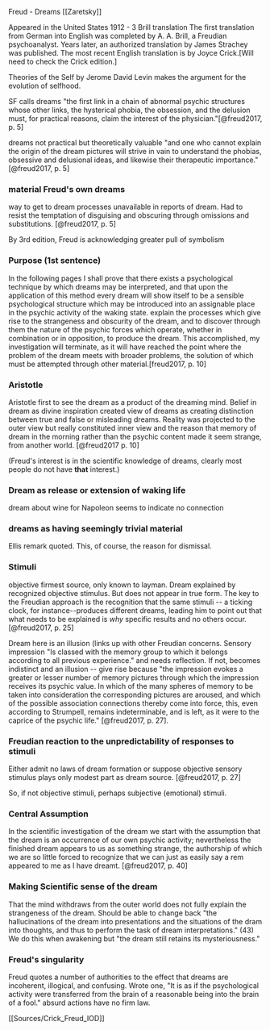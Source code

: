 Freud - Dreams [[Zaretsky]]

Appeared in the United States 1912 - 3 Brill translation
The first translation from German into English was completed by A. A. Brill, a Freudian psychoanalyst. Years later, an authorized translation by James Strachey was published. The most recent English translation is by Joyce Crick.[Will need to check the Crick edition.]

Theories of the Self by Jerome David Levin makes the argument for the evolution of selfhood.

SF calls dreams "the first link in a chain of abnormal psychic structures whose other links, the hysterical phobia, the obsession, and the delusion must, for practical reasons, claim the interest of the physician."[@freud2017, p. 5]

dreams not practical but theoretically valuable "and one who cannot explain the origin of the dream pictures will strive in vain to understand the phobias, obsessive and delusional ideas, and likewise their therapeutic importance." [@freud2017, p. 5]

### material Freud's own dreams
way to get to dream processes unavailable in reports of dream. Had to resist the temptation of disguising and obscuring through omissions and substitutions. [@freud2017, p. 5]

By 3rd edition, Freud is acknowledging greater pull of symbolism

### Purpose (1st sentence)

In the following pages I shall prove that there exists a psychological technique by which dreams may be interpreted, and that upon the application of this method every dream will show itself to be a sensible psychological structure which may be introduced into an assignable place in the psychic activity of the waking state. explain the processes which give rise to the strangeness and obscurity of the dream, and to discover through them the nature of the psychic forces which operate, whether in combination or in opposition, to produce the dream. This accomplished, my investigation will terminate, as it will have reached the point where the problem of the dream meets with broader problems, the solution of which must be attempted through other material.[freud2017, p. 10]

### Aristotle

Aristotle first to see the dream as a product of the dreaming mind. Belief in dream as divine inspiration created view of dreams as creating distinction between true and false or misleading dreams. Reality was projected to the outer view but really constituted inner view and the reason that memory of dream in the morning rather than the psychic content made it seem strange, from another world. [@freud2017 p. 10]

(Freud's interest is in the scientific knowledge of dreams, clearly most people do not have **that** interest.)

### Dream as release or extension of waking life

dream about wine for Napoleon seems to indicate no connection


### dreams as having seemingly trivial material
Ellis remark quoted. This, of course, the reason for dismissal.

### Stimuli
objective firmest source, only known to layman. Dream explained by recognized objective stimulus. But does not appear in true form.
The key to the Freudian approach is the recognition that the same stimuli -- a ticking clock, for instance--produces different dreams, leading him to point out that what needs to be explained is *why* specific results and no others occur. [@freud2017, p. 25]

Dream here is an illusion (links up with other Freudian concerns. Sensory impression "Is classed with the memory group to which it belongs according to all previous experience." and needs reflection. If not, becomes indistinct and an illusion -- give rise because "the impression evokes a greater or lesser number of memory pictures through which the impression receives its psychic value. In which of the many spheres of memory to be taken into consideration the corresponding pictures are aroused, and which of the possible association connections thereby come into force, this, even according to Strumpell, remains indeterminable, and is left, as it were to the caprice of the psychic life." [@freud2017, p. 27].

### Freudian reaction to the unpredictability of responses to stimuli

Either admit no laws of dream formation or suppose objective sensory stimulus plays only modest part as dream source. [@freud2017, p. 27]

So, if not objective stimuli, perhaps subjective (emotional) stimuli. 


### Central Assumption


In the scientific investigation of the dream we start with the assumption that the dream is an occurrence of our own psychic activity; nevertheless the finished dream appears to us as something strange, the authorship of which we are so little forced to recognize that we can just as easily say a rem appeared to me as I have dreamt. [@freud2017, p. 40] 

### Making Scientific sense of the dream

That the mind withdraws from the outer world does not fully explain the strangeness of the dream. Should be able to change back "the hallucinations of the dream into presentations and the situations of the dram into thoughts, and thus to perform the task of dream interpretations." (43) We do this when awakening but "the dream still retains its mysteriousness." 

### Freud's singularity

Freud quotes a number of authorities to the effect that dreams are incoherent, illogical, and confusing. Wrote one, "It is as if the psychological activity were transferred from the brain of a reasonable being into the brain of a fool." absurd actions have no firm law. 

[[Sources/Crick_Freud_IOD]]
